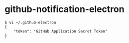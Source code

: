 # github-notification-electron

```
$ vi ~/.github-electron
{
    "token": "GitHub Application Secret Token"
}
```
